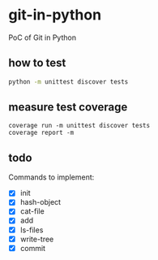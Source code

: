 # git-in-python

PoC of Git in Python

## how to test

```bash
python -m unittest discover tests
```

## measure test coverage

```
coverage run -m unittest discover tests
coverage report -m
```

## todo

Commands to implement:

- [x] init
- [x] hash-object
- [x] cat-file
- [x] add
- [x] ls-files
- [x] write-tree
- [x] commit
